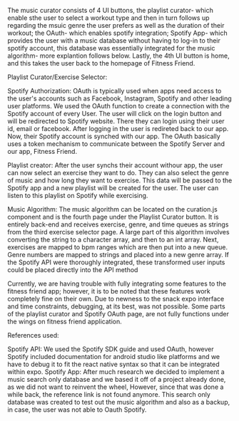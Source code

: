 The music curator consists of 4 UI buttons, the playlist curator- which enable sthe user to select a workout type and then in turn follows up regarding the msuic genre the user prefers as well as the duration of their workout; the OAuth- which enables spotify integration; Spotify App- which provides the user with a music database without having to log-in to their spotify account, this database was essentially integrated for the music algorithm- more explantion follows below. Lastly, the 4th UI button is home, and this takes the user back to the homepage of Fitness Friend. 

Playlist Curator/Exercise Selector: 



Spotify Authorization:
	OAuth is typically used when apps need access to the user's accounts such as Facebook, Instagram, Spotify and other leading user 	 platforms.
	We used the OAuth function to create a connection with the Spotify account of every User. 
	The user will click on the login button and will be redirected to Spotify website. 
	There they can login using their user id, email or facebook. After logging in the 
	user is redireted back to our app. Now, their Spotify account is synched with our app. 
	The OAuth basically uses a token mechanism to communicate between the Spotify Server and our app, Fitness Friend. 
	

Playlist creator:
	After the user synchs their account withour app, the user can now select an exercise they 
	want to do. They can also select the genre of music and how long they want to exercise. 
	This data will be passed to the Spotify app and a new playlist will be created for the
	user. The user can listen to this playlist on Spotify while exercising.
	
Music Algorithm: 
	The music algorithm can be located on the curation.js component and is the fourth page under the Playlist Curator button.
	It is entirely back-end and receives exercise, genre, and time queues as strings from the third exercise selector page. 
	A large part of this algorithm involves converting the string to a character array, and then to an int array. Next, exercises 
	are mapped to bpm ranges which are then put into a new queue. Genre numbers are mapped to strings and placed into a new genre 
	array. If the Spotify API were thoroughly integrated, these transformed user inputs could be placed directly into the API 
	method
	
	
	
Currently, we are having trouble with fully integrating some features to the fitness friend app; however, it is to be noted that these features work completely fine on their own. Due to newness to the snack expo interface and time constraints, debugging, at its best, was not possible. Some parts of the playlist curator and Spotify OAuth page, are not fully functions under the wings on fitness friend application. 

References used: 

Spotify API: We used the Spotify SDK guide and used OAuth, however Spotify included documentation for android studio like platforms and we have to debug it to fit the react native syntax so that it can be integrated within expo. 
Spotify App: After much research we decided to implement a music search only database and we based it off of a project already done, as we did not want to reinvent the wheel, However, since that was done a while back, the reference link is not found anymore. This search only database was created to test out the music algorithm and also as a backup, in case, the user was not able to Oauth Spotify. 

